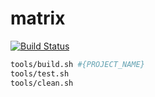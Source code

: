 # matrix

[![Build Status](https://travis-ci.org/simplydesigner/magic_box.svg?branch=master)](https://travis-ci.org/simplydesigner/magic_box)

```bash
tools/build.sh #{PROJECT_NAME}
tools/test.sh
tools/clean.sh
```
